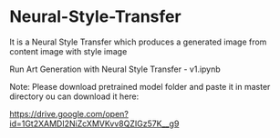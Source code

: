 # Neural-Style-Transfer
It is a Neural Style Transfer which produces a generated image from content image with style image

Run Art Generation with Neural Style Transfer - v1.ipynb

Note: Please download pretrained model folder and paste it in master directory ou can download it here:

https://drive.google.com/open?id=1Gt2XAMDI2NiZcXMVKvv8QZIGz57K__g9
